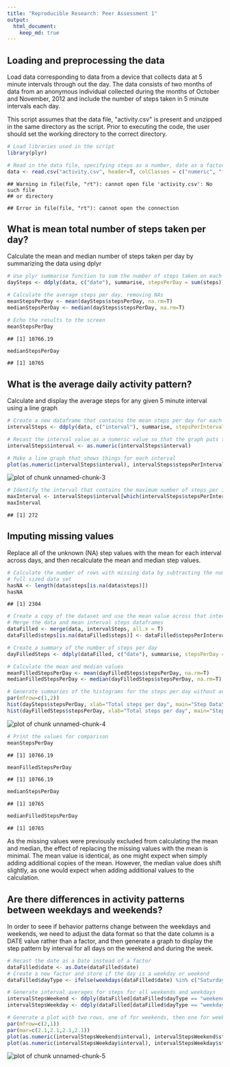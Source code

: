 ```yaml
---
title: "Reproducible Research: Peer Assessment 1"
output: 
  html_document:
    keep_md: true
---
```



## Loading and preprocessing the data

Load data corresponding to data from a device that collects data at 5 minute intervals through out the day. The data consists of two months of data from an anonymous individual collected during the months of October and November, 2012 and include the number of steps taken in 5 minute intervals each day.

This script assumes that the data file, "activity.csv" is present and unzipped in the same directory as the script. Prior to executing the code, the user should set the working directory to the correct directory.


```r
# Load libraries used in the script
library(plyr)

# Read in the data file, specifying steps as a number, date as a factor, and interval as a factor
data <- read.csv("activity.csv", header=T, colClasses = c("numeric", "factor", "factor"))
```

```
## Warning in file(file, "rt"): cannot open file 'activity.csv': No such file
## or directory
```

```
## Error in file(file, "rt"): cannot open the connection
```

## What is mean total number of steps taken per day?

Calculate the mean and median number of steps taken per day by summarizing the data using dplyr


```r
# Use plyr summarise function to sum the number of steps taken on each day
daySteps <- ddply(data, c("date"), summarise, stepsPerDay = sum(steps))

# Calculate the average steps per day, removing NAs
meanStepsPerDay <- mean(daySteps$stepsPerDay, na.rm=T)
medianStepsPerDay <- median(daySteps$stepsPerDay, na.rm=T)

# Echo the results to the screen
meanStepsPerDay
```

```
## [1] 10766.19
```

```r
medianStepsPerDay
```

```
## [1] 10765
```

## What is the average daily activity pattern?

Calculate and display the average steps for any given 5 minute interval using a line graph


```r
# Create a new dataframe that contains the mean steps per day for each interval
intervalSteps <- ddply(data, c("interval"), summarise, stepsPerInterval = mean(steps, na.rm=T))

# Recast the interval value as a numeric value so that the graph puts things normally
intervalSteps$interval <- as.numeric(intervalSteps$interval)

# Make a line graph that shows things for each interval
plot(as.numeric(intervalSteps$interval), intervalSteps$stepsPerInterval, type="l", pch=".", xlab="Five minute interval", ylab="Average number of steps per day", main="Average steps per day\nper 5-minute interval")
```

![plot of chunk unnamed-chunk-3](figure/unnamed-chunk-3-1.png) 

```r
# Identify the interval that contains the maximum number of steps per interval
maxInterval <- intervalSteps$interval[which(intervalSteps$stepsPerInterval == max(intervalSteps$stepsPerInterval))]
maxInterval
```

```
## [1] 272
```


## Imputing missing values

Replace all of the unknown (NA) step values with the mean for each interval across days, and then recalculate the mean and median step values.


```r
# Calculate the number of rows with missing data by subtracting the number of rows that are complete from the 
# full sized data set
hasNA <- length(data$steps[is.na(data$steps)])
hasNA
```

```
## [1] 2304
```

```r
# Create a copy of the dataset and use the mean value across that interval for any missing data
# Merge the data and mean interval steps dataframes
dataFilled <- merge(data, intervalSteps, all.x = T)
dataFilled$steps[is.na(dataFilled$steps)] <- dataFilled$stepsPerInterval[is.na(dataFilled$steps)]

# Create a summary of the number of steps per day
dayFilledSteps <- ddply(dataFilled, c("date"), summarise, stepsPerDay = sum(steps))

# Calculate the mean and median values
meanFilledStepsPerDay <- mean(dayFilledSteps$stepsPerDay, na.rm=T)
medianFilledStepsPerDay <- median(dayFilledSteps$stepsPerDay, na.rm=T)

# Generate summaries of the histograms for the steps per day without and with filled data
par(mfrow=c(1,2))
hist(daySteps$stepsPerDay, xlab="Total steps per day", main="Step Data\n(Original)", ylim=c(0,35))
hist(dayFilledSteps$stepsPerDay, xlab="Total steps per day", main="Step Data\n(Imputed)",  ylim=c(0,35))
```

![plot of chunk unnamed-chunk-4](figure/unnamed-chunk-4-1.png) 

```r
# Print the values for comparison
meanStepsPerDay
```

```
## [1] 10766.19
```

```r
meanFilledStepsPerDay
```

```
## [1] 10766.19
```

```r
medianStepsPerDay
```

```
## [1] 10765
```

```r
medianFilledStepsPerDay
```

```
## [1] 10765
```

As the missing values were previously excluded from calculating the mean and median, the effect of replacing the missing values with the mean is minimal. The mean value is identical, as one might expect when simply adding additional copies of the mean. However, the median value does shift slightly, as one would expect when adding additional values to the calculation. 

## Are there differences in activity patterns between weekdays and weekends?

In order to seee if behavior patterns change between the weekdays and weekends, we need to adjust the data format so that the date column is a DATE value rather than a factor, and then generate a graph to display the step pattern by interval for all days on the weekend and during the week.


```r
# Recast the date as a Date instead of a factor
dataFilled$date <- as.Date(dataFilled$date)
# Create a new factor and store if the day is a weekday or weekend 
dataFilled$dayType <- ifelse(weekdays(dataFilled$date) %in% c("Saturday", "Sunday"), "weekend", "weekday")

# Generate interval averages for steps for all weekends and weekdays
intervalStepsWeekend <- ddply(dataFilled[dataFilled$dayType == "weekend",], c("interval"), summarise, stepsPerInterval = mean(steps, na.rm=T))
intervalStepsWeekday <- ddply(dataFilled[dataFilled$dayType == "weekday",], c("interval"), summarise, stepsPerInterval = mean(steps, na.rm=T))

# Generate a plot with two rows, one of for weekends, then one for weekdays
par(mfrow=c(2,1))
par(mar=c(2.1,2.1,2.1,2.1))
plot(as.numeric(intervalStepsWeekend$interval), intervalStepsWeekend$stepsPerInterval, xlab="Weekend intervals", ylab="Average number of steps", main="Weekend step averages", type="l")
plot(as.numeric(intervalStepsWeekday$interval), intervalStepsWeekday$stepsPerInterval, xlab="Weekday intervals", ylab="Average number of steps", main="Weekday step averages", type="l")
```

![plot of chunk unnamed-chunk-5](figure/unnamed-chunk-5-1.png) 
